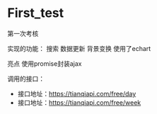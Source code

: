 # First_test
第一次考核

实现的功能：
搜索
数据更新
背景变换
使用了echart

亮点
使用promise封装ajax

调用的接口：
- 接口地址：https://tianqiapi.com/free/day
- 接口地址：https://tianqiapi.com/free/week
